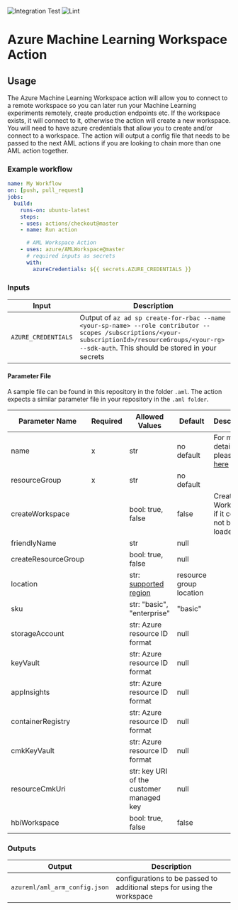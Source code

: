 ![Integration Test](https://github.com/Azure/aml-workspace/workflows/Integration%20Test/badge.svg)
![Lint](https://github.com/Azure/aml-workspace/workflows/Lint/badge.svg)


# Azure Machine Learning Workspace Action

## Usage

The Azure Machine Learning Workspace action will allow you to connect to a remote workspace so you can later run your Machine Learning experiments remotely, create production endpoints etc. If the workspace exists, it will connect to it, otherwise the action will create a new workspace. You will need to have azure credentials that allow you to create and/or connect to a workspace. The action will output a config file that needs to be passed to the next AML actions if you are looking to chain more than one AML action together.

### Example workflow

```yaml
name: My Workflow
on: [push, pull_request]
jobs:
  build:
    runs-on: ubuntu-latest
    steps:
    - uses: actions/checkout@master
    - name: Run action

      # AML Workspace Action
    - uses: azure/AMLWorkspace@master
      # required inputs as secrets
      with:
        azureCredentials: ${{ secrets.AZURE_CREDENTIALS }}
```

### Inputs

| Input                                             | Description                                        |
|------------------------------------------------------|-----------------------------------------------|
| `AZURE_CREDENTIALS`  | Output of `az ad sp create-for-rbac --name <your-sp-name> --role contributor --scopes /subscriptions/<your-subscriptionId>/resourceGroups/<your-rg> --sdk-auth`. This should be stored in your secrets    |

#### Parameter File

A sample file can be found in this repository in the folder `.aml`. The action expects a similar parameter file in your repository in the `.aml folder`.

| Parameter Name      | Required | Allowed Values                           | Default    | Description |
| ------------------- | -------- | ---------------------------------------- | ---------- | ----------- |
| name                | x        | str                                      | no default | For more details please read [here](https://docs.microsoft.com/en-us/python/api/azureml-core/azureml.core.workspace.workspace?view=azure-ml-py#create-name--auth-none--subscription-id-none--resource-group-none--location-none--create-resource-group-true--sku--basic---friendly-name-none--storage-account-none--key-vault-none--app-insights-none--container-registry-none--cmk-keyvault-none--resource-cmk-uri-none--hbi-workspace-false--default-cpu-compute-target-none--default-gpu-compute-target-none--exist-ok-false--show-output-true-) |
| resourceGroup       | x        | str                                      | no default |             |
| createWorkspace     |          | bool: true, false                        | false      | Create Workspace if it could not be loaded |
| friendlyName        |          | str                                      | null       |
| createResourceGroup |          | bool: true, false                        | null       |
| location            |          | str: [supported region](https://azure.microsoft.com/global-infrastructure/services/?products=machine-learning-service) | resource group location |
| sku                 |          | str: "basic", "enterprise"               | "basic"    |
| storageAccount      |          | str: Azure resource ID format            | null       |
| keyVault            |          | str: Azure resource ID format            | null       |
| appInsights         |          | str: Azure resource ID format            | null       |
| containerRegistry   |          | str: Azure resource ID format            | null       |
| cmkKeyVault         |          | str: Azure resource ID format            | null       |
| resourceCmkUri      |          | str: key URI of the customer managed key | null       |
| hbiWorkspace        |          | bool: true, false                        | false      |

### Outputs

| Output                                             | Description                                        |
|------------------------------------------------------|-----------------------------------------------|
| `azureml/aml_arm_config.json`  | configurations to be passed to additional steps for using the workspace    |
